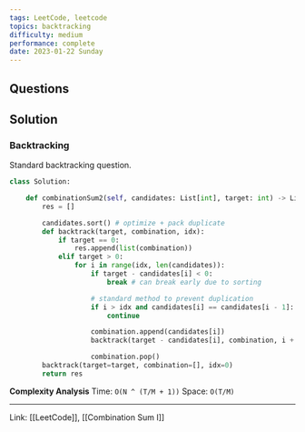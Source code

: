 ```yaml
---
tags: LeetCode, leetcode
topics: backtracking
difficulty: medium
performance: complete
date: 2023-01-22 Sunday
---
```


## Questions



## Solution

### Backtracking

Standard backtracking question.

```Python
class Solution:

    def combinationSum2(self, candidates: List[int], target: int) -> List[List[int]]:
        res = []

        candidates.sort() # optimize + pack duplicate
        def backtrack(target, combination, idx):
            if target == 0:
                res.append(list(combination))
            elif target > 0:
                for i in range(idx, len(candidates)):
                    if target - candidates[i] < 0:
                        break # can break early due to sorting

                    # standard method to prevent duplication
                    if i > idx and candidates[i] == candidates[i - 1]:
                        continue

                    combination.append(candidates[i])
                    backtrack(target - candidates[i], combination, i + 1) # i + 1 to not reuse curr element

                    combination.pop()
        backtrack(target=target, combination=[], idx=0)
        return res
```

**Complexity Analysis**
Time: `O(N ^ (T/M + 1))`
Space: `O(T/M)`

---
Link: [[LeetCode]], [[Combination Sum I]]
